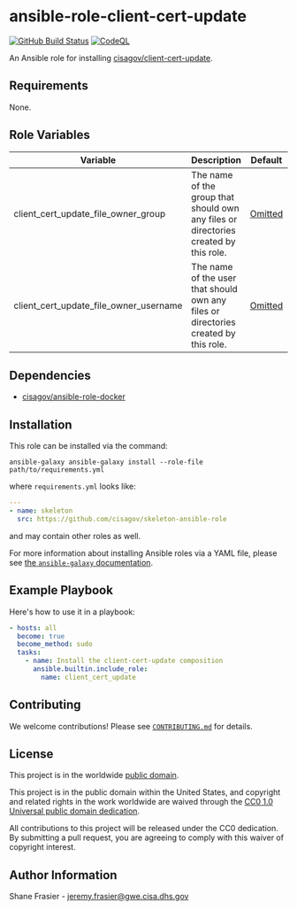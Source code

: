 # ansible-role-client-cert-update #

[![GitHub Build Status](https://github.com/cisagov/ansible-role-client-cert-update/workflows/build/badge.svg)](https://github.com/cisagov/ansible-role-client-cert-update/actions)
[![CodeQL](https://github.com/cisagov/ansible-role-client-cert-update/workflows/CodeQL/badge.svg)](https://github.com/cisagov/ansible-role-client-cert-update/actions/workflows/codeql-analysis.yml)

An Ansible role for installing
[cisagov/client-cert-update](https://github.com/cisagov/client-cert-update).

## Requirements ##

None.

## Role Variables ##

| Variable | Description | Default | Required |
|----------|-------------|---------|----------|
| client_cert_update_file_owner_group | The name of the group that should own any files or directories created by this role. | [Omitted](https://docs.ansible.com/ansible/latest/user_guide/playbooks_filters.html#making-variables-optional) | No |
| client_cert_update_file_owner_username | The name of the user that should own any files or directories created by this role. | [Omitted](https://docs.ansible.com/ansible/latest/user_guide/playbooks_filters.html#making-variables-optional) | No |

## Dependencies ##

- [cisagov/ansible-role-docker](https://github.com/cisagov/ansible-role-docker)

## Installation ##

This role can be installed via the command:

```console
ansible-galaxy ansible-galaxy install --role-file path/to/requirements.yml
```

where `requirements.yml` looks like:

```yaml
---
- name: skeleton
  src: https://github.com/cisagov/skeleton-ansible-role
```

and may contain other roles as well.

For more information about installing Ansible roles via a YAML file,
please see [the `ansible-galaxy`
documentation](https://docs.ansible.com/ansible/latest/galaxy/user_guide.html#installing-multiple-roles-from-a-file).

## Example Playbook ##

Here's how to use it in a playbook:

```yaml
- hosts: all
  become: true
  become_method: sudo
  tasks:
    - name: Install the client-cert-update composition
      ansible.builtin.include_role:
        name: client_cert_update
```

## Contributing ##

We welcome contributions!  Please see [`CONTRIBUTING.md`](CONTRIBUTING.md) for
details.

## License ##

This project is in the worldwide [public domain](LICENSE).

This project is in the public domain within the United States, and
copyright and related rights in the work worldwide are waived through
the [CC0 1.0 Universal public domain
dedication](https://creativecommons.org/publicdomain/zero/1.0/).

All contributions to this project will be released under the CC0
dedication. By submitting a pull request, you are agreeing to comply
with this waiver of copyright interest.

## Author Information ##

Shane Frasier - <jeremy.frasier@gwe.cisa.dhs.gov>

